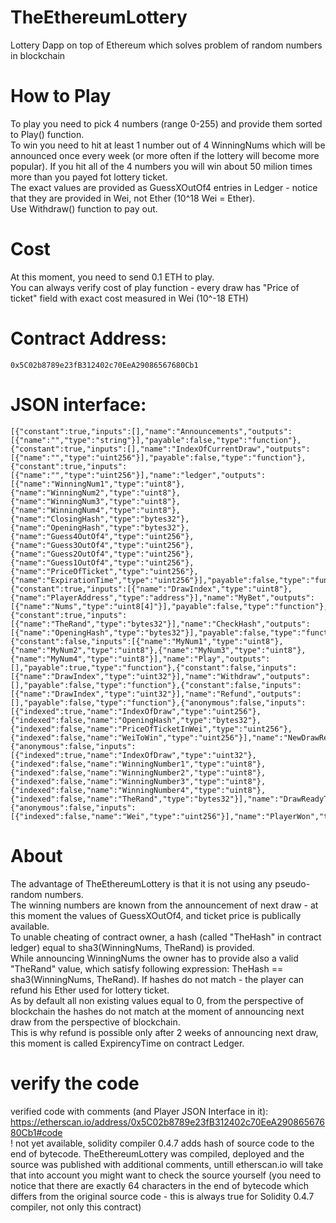 # TheEthereumLottery
  Lottery Dapp on top of Ethereum which solves problem of random numbers in blockchain

# How to Play
  To play you need to pick 4 numbers (range 0-255) and provide them sorted to Play() function.  
  To win you need to hit at least 1 number out of 4 WinningNums which will be announced once every week
  (or more often if the lottery will become more popular). If you hit all of the 4 numbers you will win
  about 50 milion times more than you payed fot lottery ticket.  
  The exact values are provided as GuessXOutOf4 entries in Ledger - notice that
  they are provided in Wei, not Ether (10^18 Wei = Ether).  
  Use Withdraw() function to pay out.

# Cost
  At this moment, you need to send 0.1 ETH to play.  
  You can always verify cost of play function - every draw has "Price of ticket" field with exact cost measured in Wei (10^-18 ETH)

# Contract Address:
    0x5C02b8789e23fB312402c70EeA29086567680Cb1

# JSON interface:

    [{"constant":true,"inputs":[],"name":"Announcements","outputs":[{"name":"","type":"string"}],"payable":false,"type":"function"},{"constant":true,"inputs":[],"name":"IndexOfCurrentDraw","outputs":[{"name":"","type":"uint256"}],"payable":false,"type":"function"},{"constant":true,"inputs":[{"name":"","type":"uint256"}],"name":"ledger","outputs":[{"name":"WinningNum1","type":"uint8"},{"name":"WinningNum2","type":"uint8"},{"name":"WinningNum3","type":"uint8"},{"name":"WinningNum4","type":"uint8"},{"name":"ClosingHash","type":"bytes32"},{"name":"OpeningHash","type":"bytes32"},{"name":"Guess4OutOf4","type":"uint256"},{"name":"Guess3OutOf4","type":"uint256"},{"name":"Guess2OutOf4","type":"uint256"},{"name":"Guess1OutOf4","type":"uint256"},{"name":"PriceOfTicket","type":"uint256"},{"name":"ExpirationTime","type":"uint256"}],"payable":false,"type":"function"},{"constant":true,"inputs":[{"name":"DrawIndex","type":"uint8"},{"name":"PlayerAddress","type":"address"}],"name":"MyBet","outputs":[{"name":"Nums","type":"uint8[4]"}],"payable":false,"type":"function"},{"constant":true,"inputs":[{"name":"TheRand","type":"bytes32"}],"name":"CheckHash","outputs":[{"name":"OpeningHash","type":"bytes32"}],"payable":false,"type":"function"},{"constant":false,"inputs":[{"name":"MyNum1","type":"uint8"},{"name":"MyNum2","type":"uint8"},{"name":"MyNum3","type":"uint8"},{"name":"MyNum4","type":"uint8"}],"name":"Play","outputs":[],"payable":true,"type":"function"},{"constant":false,"inputs":[{"name":"DrawIndex","type":"uint32"}],"name":"Withdraw","outputs":[],"payable":false,"type":"function"},{"constant":false,"inputs":[{"name":"DrawIndex","type":"uint32"}],"name":"Refund","outputs":[],"payable":false,"type":"function"},{"anonymous":false,"inputs":[{"indexed":true,"name":"IndexOfDraw","type":"uint256"},{"indexed":false,"name":"OpeningHash","type":"bytes32"},{"indexed":false,"name":"PriceOfTicketInWei","type":"uint256"},{"indexed":false,"name":"WeiToWin","type":"uint256"}],"name":"NewDrawReadyToPlay","type":"event"},{"anonymous":false,"inputs":[{"indexed":true,"name":"IndexOfDraw","type":"uint32"},{"indexed":false,"name":"WinningNumber1","type":"uint8"},{"indexed":false,"name":"WinningNumber2","type":"uint8"},{"indexed":false,"name":"WinningNumber3","type":"uint8"},{"indexed":false,"name":"WinningNumber4","type":"uint8"},{"indexed":false,"name":"TheRand","type":"bytes32"}],"name":"DrawReadyToPayout","type":"event"},{"anonymous":false,"inputs":[{"indexed":false,"name":"Wei","type":"uint256"}],"name":"PlayerWon","type":"event"}]

# About
  The advantage of TheEthereumLottery is that it is not using any pseudo-random numbers.  
  The winning numbers are known from the announcement of next draw - at this moment the values of GuessXOutOf4,
  and ticket price is publically available.  
  To unable cheating of contract owner, a hash (called "TheHash" in contract ledger) 
  equal to sha3(WinningNums, TheRand) is provided.  
  While announcing WinningNums the owner has to provide also a valid "TheRand" value, which satisfy 
  following expression: TheHash == sha3(WinningNums, TheRand).
  If hashes do not match - the player can refund his Ether used for lottery ticket.  
  As by default all non existing values equal to 0, from the perspective of blockchain
  the hashes do not match at the moment of announcing next draw from the perspective of blockchain.  
  This is why refund is possible only after 2 weeks of announcing next draw,
  this moment is called ExpirencyTime on contract Ledger.

# verify the code
verified code with comments (and Player JSON Interface in it):   
https://etherscan.io/address/0x5C02b8789e23fB312402c70EeA29086567680Cb1#code   
! not yet available, solidity compiler 0.4.7 adds hash of source code to the end of bytecode. TheEthereumLottery was compiled, deployed and the source was published with additional comments, untill etherscan.io will take that into account you might want to check the source yourself (you need to notice that there are exactly 64 characters in the end of bytecode which differs from the original source code - this is always true for Solidity 0.4.7 compiler, not only this contract)
